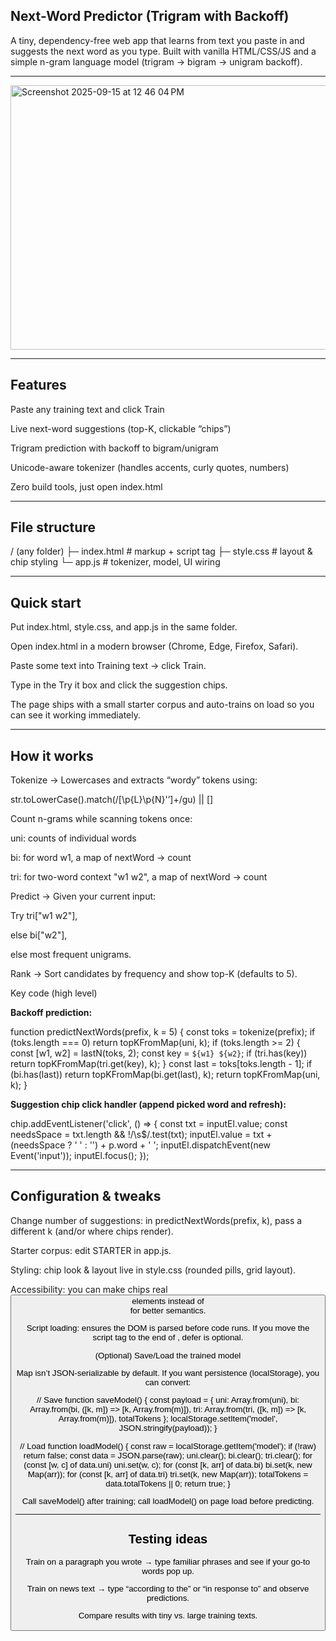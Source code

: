 ## Next-Word Predictor (Trigram with Backoff)

A tiny, dependency-free web app that learns from text you paste in and suggests the next word as you type.
Built with vanilla HTML/CSS/JS and a simple n-gram language model (trigram → bigram → unigram backoff).

---

<img width="1138" height="423" alt="Screenshot 2025-09-15 at 12 46 04 PM" src="https://github.com/user-attachments/assets/bf2ae48d-1113-4a69-b79a-f76fe9e9f57d" />

---

## Features

Paste any training text and click Train

Live next-word suggestions (top-K, clickable “chips”)

Trigram prediction with backoff to bigram/unigram

Unicode-aware tokenizer (handles accents, curly quotes, numbers)

Zero build tools, just open index.html

---

## File structure
/ (any folder)
├─ index.html   # markup + script tag
├─ style.css    # layout & chip styling
└─ app.js       # tokenizer, model, UI wiring

---

## Quick start

Put index.html, style.css, and app.js in the same folder.

Open index.html in a modern browser (Chrome, Edge, Firefox, Safari).

Paste some text into Training text → click Train.

Type in the Try it box and click the suggestion chips.

The page ships with a small starter corpus and auto-trains on load so you can see it working immediately.

---

## How it works

Tokenize → Lowercases and extracts “wordy” tokens using:

str.toLowerCase().match(/[\p{L}\p{N}'’]+/gu) || []


Count n-grams while scanning tokens once:

uni: counts of individual words

bi: for word w1, a map of nextWord → count

tri: for two-word context "w1 w2", a map of nextWord → count

Predict → Given your current input:

Try tri["w1 w2"],

else bi["w2"],

else most frequent unigrams.

Rank → Sort candidates by frequency and show top-K (defaults to 5).

 Key code (high level)

**Backoff prediction:**

function predictNextWords(prefix, k = 5) {
  const toks = tokenize(prefix);
  if (toks.length === 0) return topKFromMap(uni, k);
  if (toks.length >= 2) {
    const [w1, w2] = lastN(toks, 2);
    const key = `${w1} ${w2}`;
    if (tri.has(key)) return topKFromMap(tri.get(key), k);
  }
  const last = toks[toks.length - 1];
  if (bi.has(last)) return topKFromMap(bi.get(last), k);
  return topKFromMap(uni, k);
}


**Suggestion chip click handler (append picked word and refresh):**

chip.addEventListener('click', () => {
  const txt = inputEl.value;
  const needsSpace = txt.length && !/\s$/.test(txt);
  inputEl.value = txt + (needsSpace ? ' ' : '') + p.word + ' ';
  inputEl.dispatchEvent(new Event('input'));
  inputEl.focus();
});

---

## Configuration & tweaks

Change number of suggestions: in predictNextWords(prefix, k), pass a different k (and/or where chips render).

Starter corpus: edit STARTER in app.js.

Styling: chip look & layout live in style.css (rounded pills, grid layout).

Accessibility: you can make chips real <button> elements instead of <div> for better semantics.

Script loading: <script src="app.js" defer></script> ensures the DOM is parsed before code runs.
If you move the script tag to the end of <body>, defer is optional.

 (Optional) Save/Load the trained model

Map isn’t JSON-serializable by default. If you want persistence (localStorage), you can convert:

// Save
function saveModel() {
  const payload = {
    uni: Array.from(uni),
    bi: Array.from(bi, ([k, m]) => [k, Array.from(m)]),
    tri: Array.from(tri, ([k, m]) => [k, Array.from(m)]),
    totalTokens
  };
  localStorage.setItem('model', JSON.stringify(payload));
}

// Load
function loadModel() {
  const raw = localStorage.getItem('model');
  if (!raw) return false;
  const data = JSON.parse(raw);
  uni.clear(); bi.clear(); tri.clear();
  for (const [w, c] of data.uni) uni.set(w, c);
  for (const [k, arr] of data.bi) bi.set(k, new Map(arr));
  for (const [k, arr] of data.tri) tri.set(k, new Map(arr));
  totalTokens = data.totalTokens || 0;
  return true;
}


Call saveModel() after training; call loadModel() on page load before predicting.

---

## Testing ideas

Train on a paragraph you wrote → type familiar phrases and see if your go-to words pop up.

Train on news text → type “according to the” or “in response to” and observe predictions.

Compare results with tiny vs. large training texts.
